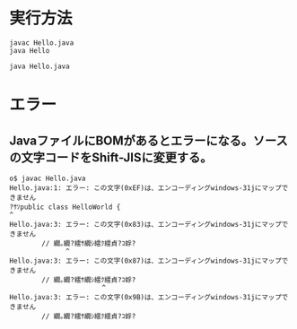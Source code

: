 ﻿# 実行方法
```
javac Hello.java
java Hello
```
```
java Hello.java
```


# エラー
## JavaファイルにBOMがあるとエラーになる。ソースの文字コードをShift-JISに変更する。
```
o$ javac Hello.java
Hello.java:1: エラー: この文字(0xEF)は、エンコーディングwindows-31jにマップできません
?ｻｿpublic class HelloWorld {
^
Hello.java:3: エラー: この文字(0x83)は、エンコーディングwindows-31jにマップできません
        // 繝｡繝?繧ｻ繝ｼ繧ｸ繧貞?ｺ蜉?
              ^
Hello.java:3: エラー: この文字(0x87)は、エンコーディングwindows-31jにマップできません
        // 繝｡繝?繧ｻ繝ｼ繧ｸ繧貞?ｺ蜉?
                       ^
Hello.java:3: エラー: この文字(0x9B)は、エンコーディングwindows-31jにマップできません
        // 繝｡繝?繧ｻ繝ｼ繧ｸ繧貞?ｺ蜉?

```
